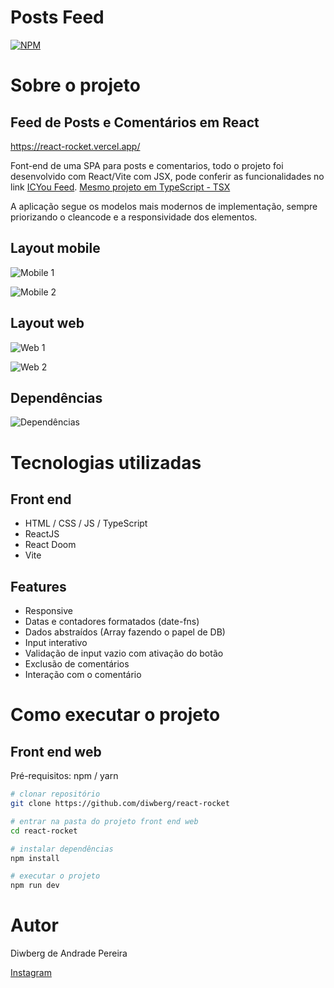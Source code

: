 # Posts Feed 
[![NPM](https://img.shields.io/npm/l/react)](https://github.com/diwberg/react-rocket/blob/main/LICENSE) 

# Sobre o projeto
## Feed de Posts e Comentários em React
https://react-rocket.vercel.app/

Font-end de uma SPA para posts e comentarios, todo o projeto foi desenvolvido com React/Vite com JSX, pode conferir as funcionalidades no link [ICYou Feed](https://react-rocket.vercel.app/ "Site do projeto").
[Mesmo projeto em TypeScript - TSX](https://github.com/diwberg/react-rocket-tsx "Prejeto com tipagem TSX")

A aplicação segue os modelos mais modernos de implementação, sempre priorizando o cleancode e a responsividade dos elementos.

## Layout mobile
<img src="https://github.com/diwberg/react-rocket/blob/main/public/template/mobile-1.jpeg" alt="Mobile 1" style="max-width: 300px; height: auto;">


![Mobile 2](https://github.com/diwberg/react-rocket/blob/main/public/template/mobile-2.jpeg)

## Layout web
![Web 1](https://github.com/diwberg/react-rocket/blob/main/public/template/pc-1.jpeg)

![Web 2](https://github.com/diwberg/react-rocket/blob/main/public/template/pc-2.jpeg)

## Dependências
![Dependências](https://github.com/diwberg/react-rocket/blob/main/public/template/dependence.jpeg)

# Tecnologias utilizadas
## Front end
- HTML / CSS / JS / TypeScript
- ReactJS
- React Doom
- Vite
## Features
- Responsive
- Datas e contadores formatados (date-fns)
- Dados abstraídos (Array fazendo o papel de DB)
- Input interativo
- Validação de input vazio com ativação do botão
- Exclusão de comentários
- Interação com o comentário


# Como executar o projeto

## Front end web
Pré-requisitos: npm / yarn

```bash
# clonar repositório
git clone https://github.com/diwberg/react-rocket

# entrar na pasta do projeto front end web
cd react-rocket

# instalar dependências
npm install

# executar o projeto
npm run dev
```

# Autor

Diwberg de Andrade Pereira

[Instagram](https://www.instagram.com/diwberg/)

